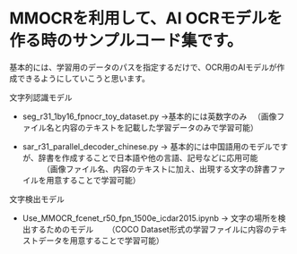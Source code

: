 # MMOCRを利用して、AI OCRモデルを作る時のサンプルコード集です。

基本的には、学習用のデータのパスを指定するだけで、OCR用のAIモデルが作成できるようにしていこうと思います。  

文字列認識モデル
- seg_r31_1by16_fpnocr_toy_dataset.py
  →基本的には英数字のみ
  　（画像ファイル名と内容のテキストを記載した学習データのみで学習可能）

- sar_r31_parallel_decoder_chinese.py
  → 基本的には中国語用のモデルですが、辞書を作成することで日本語や他の言語、記号などに応用可能
　　　（画像ファイル名、内容のテキストに加え、出現する文字の辞書ファイルを用意することで学習可能）

文字検出モデル
- Use_MMOCR_fcenet_r50_fpn_1500e_icdar2015.ipynb
  → 文字の場所を検出するためのモデル
  　　（COCO Dataset形式の学習ファイルに内容のテキストデータを用意することで学習可能）
 

